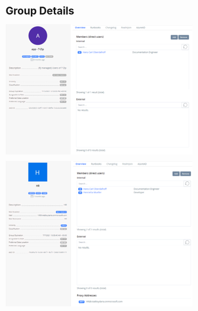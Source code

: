 # Group Details

![Application management group](<../.gitbook/assets/image (7).png>)

![Team](<../.gitbook/assets/image (1).png>)
